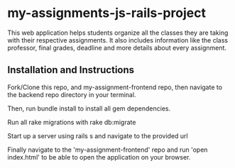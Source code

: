 # my-assignments-js-rails-project

This web application helps students organize all the classes they are taking with their respective assignments. It also includes information like the class professor, final grades, deadline and more details about every assignment.


## Installation  and Instructions

Fork/Clone this repo, and my-assignment-frontend repo, then navigate to the backend repo directory in your terminal.

Then, run bundle install to install all gem dependencies.

Run all rake migrations with rake db:migrate

Start up a server using rails s and navigate to the provided url

Finally navigate to the 'my-assignment-frontend' repo and run 'open index.html' to be able to open the application on your browser.
